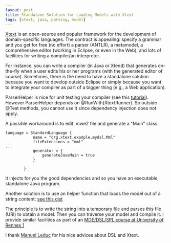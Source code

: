 ```yaml
---
layout: post
title: Standalone Solution for Loading Models with Xtext  
tags: [xtext, java, parsing, model] 
---
```


[Xtext](https://www.eclipse.org/Xtext/) is an open-source and popular framework for the development of domain-specific languages. 
The contract is appealing: specify a grammar and you get for free (no effort) a parser (ANTLR), a metamodel, a comprehensive editor (working in Eclipse, or even in the Web), and lots of facilities for writing a compiler/an interpreter. 

For instance, you can write a compiler (in Java or Xtend) that generates on-the-fly when a user edits his or her programs (with the generated editor of course). Sometimes, there is the need to have a standalone solution because you want to develop outside Eclipse or simply because you want to integrate your compiler as part of a bigger thing (e.g., a Web application). 

ParserHelper is nice for unit testing your compiler (see this [tutorial](https://www.eclipse.org/Xtext/documentation/103_domainmodelnextsteps.html#tutorial-unit-tests)). 
However ParserHelper depends on @RunWith(XtextRunner). 
So outside @Test methods, you cannot use it since dependency injection does not apply.

A possible workaround is to edit .mwe2 file and generate a "Main" class:
```
language = StandardLanguage {
            name = "org.xtext.example.mydsl.Mml"
            fileExtensions = "mml"
...            
            generator = {
                generateJavaMain = true 
            }            
            
        } 
```
It injects for you the good dependencies and so you have an executable, standalone Java program. 

Another solution is to use an helper function that loads the model out of a string content:
[see this gist](https://gist.github.com/acherm/bf7896a81d8db2c3726e82e8d4d921ec)

The principle is to write the string into a temporary file and parses this file (URI) to obtain a model. 
Then you can traverse your model and compile it. 
I provide similar facilities as part of an [MDE/DSL/SPL course at University of Rennes 1](https://github.com/acherm/teaching-MDE-IL1819/blob/master/VideoGenTransformer/src/VideoGenHelper.xtend)

I thank [Manuel Leduc](https://mleduc.xyz/) for his nice advices about DSL and Xtext.


 





